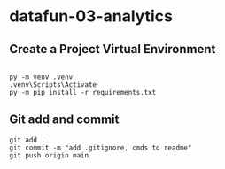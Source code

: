 # datafun-03-analytics

## Create a Project Virtual Environment

```

py -m venv .venv
.venv\Scripts\Activate
py -m pip install -r requirements.txt

```

## Git add and commit 

```
git add .
git commit -m "add .gitignore, cmds to readme"
git push origin main
```